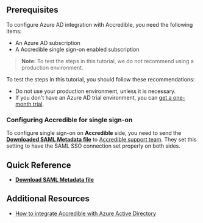 ## Prerequisites

To configure Azure AD integration with Accredible, you need the following items:

- An Azure AD subscription
- A Accredible single sign-on enabled subscription

> **Note:**
> To test the steps in this tutorial, we do not recommend using a production environment.

To test the steps in this tutorial, you should follow these recommendations:

- Do not use your production environment, unless it is necessary.
- If you don't have an Azure AD trial environment, you can [get a one-month trial](https://azure.microsoft.com/pricing/free-trial/).

### Configuring Accredible for single sign-on

To configure single sign-on on **Accredible** side, you need to send the **[Downloaded SAML Metadata file](%metadata:metadataDownloadUrl%)** to [Accredible support team](mailto:support@accredible.com). They set this setting to have the SAML SSO connection set properly on both sides.

## Quick Reference

* **[Download SAML Metadata file](%metadata:metadataDownloadUrl%)**

## Additional Resources

* [How to integrate Accredible with Azure Active Directory](https://docs.microsoft.com/azure/active-directory/active-directory-saas-accredible-tutorial)
